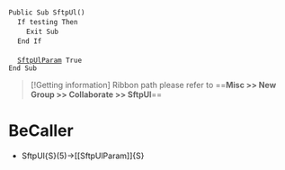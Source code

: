 &nbsp;  &nbsp;  &nbsp;  &nbsp;  
`Public Sub SftpUl()`  
&nbsp;&nbsp;&nbsp;&nbsp;`If testing Then`  
&nbsp;&nbsp;&nbsp;&nbsp;&nbsp;&nbsp;&nbsp;&nbsp;`Exit Sub`  
&nbsp;&nbsp;&nbsp;&nbsp;`End If`  
&nbsp;  &nbsp;  &nbsp;  &nbsp;  
&nbsp;&nbsp;&nbsp;&nbsp;[`SftpUlParam`](SftpUlParam)` True`  
`End Sub`  


> [!Getting information]
> Ribbon path please refer to ==**Misc >> New Group >> Collaborate >> SftpUl**==


# BeCaller
- SftpUl{S}(5)->[[SftpUlParam]]{S}

